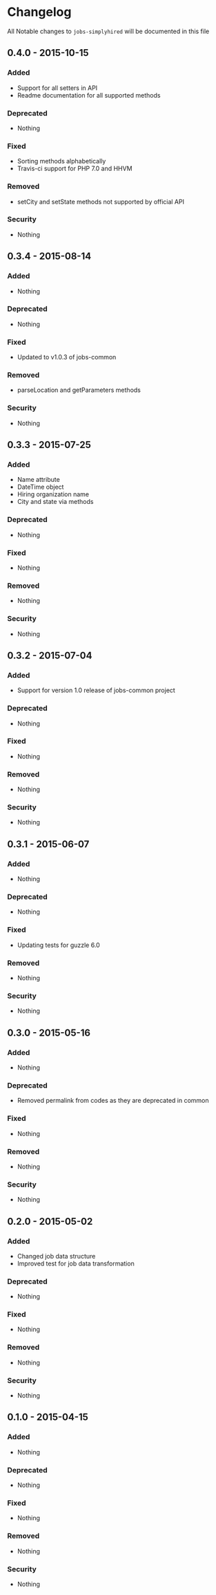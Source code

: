 # Changelog
All Notable changes to `jobs-simplyhired` will be documented in this file

## 0.4.0 - 2015-10-15

### Added
- Support for all setters in API
- Readme documentation for all supported methods

### Deprecated
- Nothing

### Fixed
- Sorting methods alphabetically
- Travis-ci support for PHP 7.0 and HHVM

### Removed
- setCity and setState methods not supported by official API

### Security
- Nothing

## 0.3.4 - 2015-08-14

### Added
- Nothing

### Deprecated
- Nothing

### Fixed
- Updated to v1.0.3 of jobs-common

### Removed
- parseLocation and getParameters methods

### Security
- Nothing

## 0.3.3 - 2015-07-25

### Added
- Name attribute
- DateTime object
- Hiring organization name
- City and state via methods

### Deprecated
- Nothing

### Fixed
- Nothing

### Removed
- Nothing

### Security
- Nothing

## 0.3.2 - 2015-07-04

### Added
- Support for version 1.0 release of jobs-common project

### Deprecated
- Nothing

### Fixed
- Nothing

### Removed
- Nothing

### Security
- Nothing

## 0.3.1 - 2015-06-07

### Added
- Nothing

### Deprecated
- Nothing

### Fixed
- Updating tests for guzzle 6.0

### Removed
- Nothing

### Security
- Nothing

## 0.3.0 - 2015-05-16

### Added
- Nothing

### Deprecated
- Removed permalink from codes as they are deprecated in common

### Fixed
- Nothing

### Removed
- Nothing

### Security
- Nothing

## 0.2.0 - 2015-05-02

### Added
- Changed job data structure
- Improved test for job data transformation

### Deprecated
- Nothing

### Fixed
- Nothing

### Removed
- Nothing

### Security
- Nothing

## 0.1.0 - 2015-04-15

### Added
- Nothing

### Deprecated
- Nothing

### Fixed
- Nothing

### Removed
- Nothing

### Security
- Nothing

